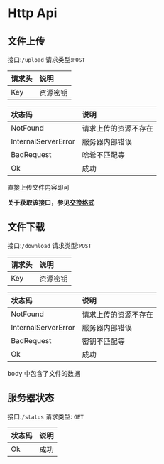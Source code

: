 # Http Api

## 文件上传

接口:`/upload`
请求类型:`POST`

| 请求头 | 说明     |
| :----- | :------- |
| Key    | 资源密钥 |

| 状态码              | 说明                 |
| :------------------ | :------------------- |
| NotFound            | 请求上传的资源不存在 |
| InternalServerError | 服务器内部错误       |
| BadRequest          | 哈希不匹配等         |
| Ok                  | 成功                 |

直接上传文件内容即可

**关于获取该接口，参见[交换格式](./msg_json.md#文件上传请求)**

## 文件下载

接口:`/download`
请求类型:`POST`

| 请求头 | 说明     |
| :----- | :------- |
| Key    | 资源密钥 |

| 状态码              | 说明                 |
| :------------------ | :------------------- |
| NotFound            | 请求上传的资源不存在 |
| InternalServerError | 服务器内部错误       |
| BadRequest          | 密钥不匹配等         |
| Ok                  | 成功                 |

body 中包含了文件的数据

## 服务器状态

接口:`/status`
请求类型: `GET`

| 状态码 | 说明 |
| :----- | :--- |
| Ok     | 成功 |
